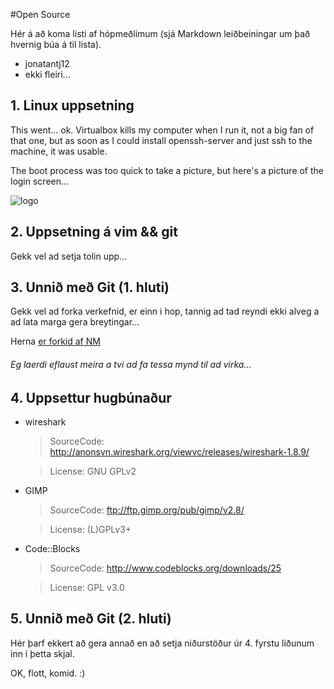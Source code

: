 #Open Source

Hér á að koma listi af hópmeðlimum (sjá Markdown leiðbeiningar um það hvernig búa á til lista).

 - jonatantj12
 - ekki fleiri...

## 1. Linux uppsetning

This went... ok. Virtualbox kills my computer when I run it, not a big fan of that one, but as soon as I could install openssh-server and just ssh to the machine, it was usable.

The boot process was too quick to take a picture, but here's a picture of the login screen...

![logo](https://raw.github.com/xnatti/INTOmarkdown/master/ubuntu-vbox.jpg "Boot")


## 2. Uppsetning á vim && git

Gekk vel ad setja tolin upp... 

## 3. Unnið með Git (1. hluti)

Gekk vel ad forka verkefnid, er einn i hop, tannig ad tad reyndi ekki alveg a ad lata marga gera breytingar...

Herna [er forkid af NM](https://github.com/xnatti/INTOPrufa/)

###### Eg laerdi eflaust meira a tvi ad fa tessa mynd til ad virka...

## 4. Uppsettur hugbúnaður

* wireshark

	> SourceCode: http://anonsvn.wireshark.org/viewvc/releases/wireshark-1.8.9/

	> License: GNU GPLv2

* GIMP

	> SourceCode: ftp://ftp.gimp.org/pub/gimp/v2.8/

	> License:  (L)GPLv3+

* Code::Blocks

	> SourceCode: http://www.codeblocks.org/downloads/25

	> License: GPL v3.0






## 5. Unnið með Git (2. hluti)

Hér þarf ekkert að gera annað en að setja niðurstöður úr 4. fyrstu liðunum inn í þetta skjal.

OK, flott, komid. :)
